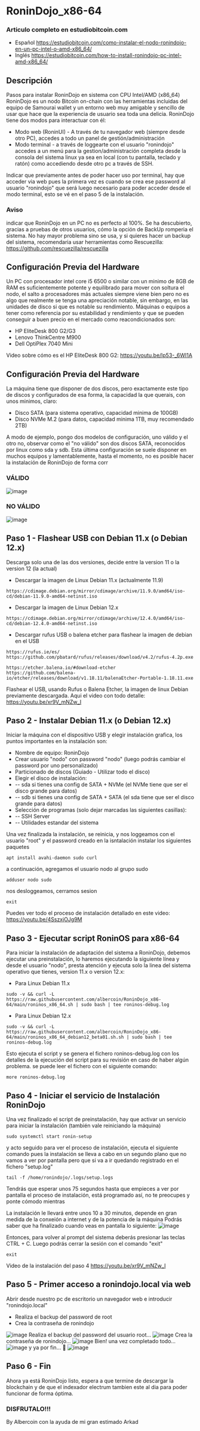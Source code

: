 # RoninDojo_x86-64
### Articulo completo en estudiobitcoin.com
- Español https://estudiobitcoin.com/como-instalar-el-nodo-ronindojo-en-un-pc-intel-o-amd-x86_64/
- Inglés https://estudiobitcoin.com/how-to-install-ronindojo-pc-intel-amd-x86_64/

## Descripción
Pasos para instalar RoninDojo en sistema con CPU Intel/AMD (x86_64)
RoninDojo es un nodo Bitcoin on-chain con las herramientas incluidas del equipo de Samourai wallet y un entorno web muy amigable y sencillo de usar que hace que la experiencia de usuario sea toda una delicia.
RoninDojo tiene dos modos para interactuar con él:
- Modo web (RoninUI) - A través de tu navegador web (siempre desde otro PC), accedes a todo un panel de gestión/administración
- Modo terminal - a través de loggearte con el usuario "ronindojo" accedes a un menú para la gestion/administración completa desde la consola del sistema linux ya sea en local (con tu pantalla, teclado y ratón) como accediendo desde otro pc a través de SSH.

Indicar que previamente antes de poder hacer uso por terminal, hay que acceder via web pues la primera vez es cuando se crea ese password al usuario "ronindojo" que será luego necesario para poder acceder desde el modo terminal, esto se vé en el paso 5 de la instalación.


### Aviso
indicar que RoninDojo en un PC no es perfecto al 100%. Se ha descubierto, gracias a pruebas de otros usuarios, cómo la opción de BackUp romperia el sistema. No hay mayor problema sino se usa, y si quieres hacer un backup del sistema, recomendaria usar herramientas como Rescuezilla: https://github.com/rescuezilla/rescuezilla


## Configuración Previa del Hardware
Un PC con procesador intel core i5 6500 o similar con un minimo de 8GB de RAM es suficientemente potente y equilibrado para mover con soltura el nodo, el salto a procesadores más actuales siempre viene bien pero no es algo que realmente se tenga una apreciación notable, sin embargo, en las unidades de disco si que es notable su rendimiento.
Máquinas o equipos a tener como referencia por su estabilidad y rendimiento y que se pueden conseguir a buen precio en el mercado como reacondicionados son:

- HP EliteDesk 800 G2/G3 
- Lenovo ThinkCentre M900
- Dell OptiPlex 7040 Mini

Video sobre cómo es el HP EliteDesk 800 G2: https://youtu.be/lp53-_6WI1A

## Configuración Previa del Hardware
La máquina tiene que disponer de dos discos, pero exactamente este tipo de discos y configurados de esa forma, la capacidad la que querais, con unos minimos, claro:
- Disco SATA (para sistema operativo, capacidad minima de 100GB)
- Disco NVMe M.2 (para datos, capacidad minima 1TB, muy recomendado 2TB)

A modo de ejemplo, pongo dos modelos de configuración, uno válido y el otro no, observar como el "no válido" son dos discos SATA, reconocidos por linux como sda y sdb. Esta última configuración se suele disponer en muchos equipos y lamentablemente, hasta el momento, no es posible hacer la instalación de RoninDojo de forma corr

### VÁLIDO
![image](https://github.com/albercoin/RoninDojo_x86-64/assets/68326029/740ccfb8-c290-40d0-b483-e656ac72811e)

### NO VÁLIDO
![image](https://github.com/albercoin/RoninDojo_x86-64/assets/68326029/b3ad6cd9-5919-46d1-95b1-284ecccfff1a)



## Paso 1 - Flashear USB con Debian 11.x (o Debian 12.x)
Descarga solo una de las dos versiones, decide entre la version 11 o la version 12 (la actual)
- Descargar la imagen de Linux Debian 11.x (actualmente 11.9)
```
https://cdimage.debian.org/mirror/cdimage/archive/11.9.0/amd64/iso-cd/debian-11.9.0-amd64-netinst.iso
```
- Descargar la imagen de Linux Debian 12.x
```
https://cdimage.debian.org/mirror/cdimage/archive/12.4.0/amd64/iso-cd/debian-12.4.0-amd64-netinst.iso
```
- Descargar rufus USB o balena etcher para flashear la imagen de debian en el USB
```
https://rufus.ie/es/
https://github.com/pbatard/rufus/releases/download/v4.2/rufus-4.2p.exe

https://etcher.balena.io/#download-etcher
https://github.com/balena-io/etcher/releases/download/v1.18.11/balenaEtcher-Portable-1.18.11.exe
```
Flashear el USB, usando Rufus o Balena Etcher, la imagen de linux Debian previamente descargada.
Aqui el video con todo detalle:
https://youtu.be/xr9V_mNZw_I


## Paso 2 - Instalar Debian 11.x (o Debian 12.x)
Iniciar la máquina con el dispositivo USB y elegir instalación grafica, los puntos importantes en la instalación son:
- Nombre de equipo: RoninDojo
- Crear usuario "nodo" con password "nodo" (luego podrás cambiar el password por uno personalizado)
- Particionado de discos (Guiado - Utilizar todo el disco)
- Elegir el disco de instalación:
- -- sda si tienes una config de SATA + NVMe (el NVMe tiene que ser el disco grande para datos)
- -- sdb si tienes una config de SATA + SATA (el sda tiene que ser el disco grande para datos)
- Selección de programas (solo dejar marcadas las siguientes casillas):
- -- SSH Server
- -- Utilidades estandar del sistema

Una vez finalizada la instalación, se reinicia, y nos loggeamos con el usuario "root" y el password creado en la isntalación
instalar los siguientes paquetes
```
apt install avahi-daemon sudo curl
```
a continuación, agregamos el usuario nodo al grupo sudo
```
adduser nodo sudo
```
nos desloggeamos, cerramos sesion
```
exit
```
Puedes ver todo el proceso de instalación detallado en este video:
https://youtu.be/4SszxjOJg9M

## Paso 3 - Ejecutar script RoninOS para x86-64
Para iniciar la instalación de adaptación del sistema a RoninDojo, debemos ejecutar una preinstalación, lo haremos ejecutando la siguiente línea y desde el usuario "nodo", presta atención y ejecuta solo la linea del sistema operativo que tienes, version 11.x o version 12.x:
- Para Linux Debian 11.x
```
sudo -v && curl -L https://raw.githubusercontent.com/albercoin/RoninDojo_x86-64/main/roninos_x86_64.sh | sudo bash | tee roninos-debug.log
```
- Para Linux Debian 12.x
```
sudo -v && curl -L https://raw.githubusercontent.com/albercoin/RoninDojo_x86-64/main/roninos_x86_64_debian12_beta01.sh.sh | sudo bash | tee roninos-debug.log
```
Esto ejecuta el script y se genera el fichero roninos-debug.log con los detalles de la ejecución del script para su revisión en caso de haber algún problema.
se puede leer el fichero con el siguiente comando:
```
more roninos-debug.log
```

## Paso 4 - Iniciar el servicio de Instalación RoninDojo
Una vez finalizado el script de preinstalación, hay que activar un servicio para iniciar la instalación (también vale reiniciando la máquina)
```
sudo systemctl start ronin-setup
```
y acto seguido para ver el proceso de instalación, ejecuta el siguiente comando pues la instalación se lleva a cabo en un segundo plano que no vamos a ver por pantalla pero que si va a ir quedando registrado en el fichero "setup.log"
```
tail -f /home/ronindojo/.logs/setup.logs
```
Tendrás que esperar unos 75 segundos hasta que empieces a ver por pantalla el proceso de instalación, está programado así, no te preocupes y ponte cómodo mientras

La instalación le llevará entre unos 10 a 30 minutos, depende en gran medida de la conxeión a internet y de la potencia de la máquina
Podrás saber que ha finalizado cuando veas en pantalla lo siguiente:
![image](https://github.com/albercoin/RoninDojo_x86-64/assets/68326029/76811ca2-a767-4955-a4e1-725411f0cca3)


Entonces, para volver al prompt del sistema deberás presionar las teclas CTRL + C.
Luego podrás cerrar la sesión con el comando "exit"
```
exit
```
Video de la instalación del paso 4
https://youtu.be/xr9V_mNZw_I

## Paso 5 - Primer acceso a ronindojo.local via web
Abrir desde nuestro pc de escritorio un navegador web e introducir "ronindojo.local"
- Realiza el backup del password de root
- Crea la contraseña de ronindojo

![image](https://github.com/albercoin/RoninDojo_x86-64/assets/68326029/a5bbfdf7-ef09-4d8e-8036-a8f891af3c99)
Realiza el backup del password del usuario root...
![image](https://github.com/albercoin/RoninDojo_x86-64/assets/68326029/518dac50-9767-4e15-abad-faf6255ea1cc)
Crea la contraseña de ronindojo...
![image](https://github.com/albercoin/RoninDojo_x86-64/assets/68326029/487fe81a-4d1e-413c-8639-852174460c07)
Bien! una vez completado todo...
![image](https://github.com/albercoin/RoninDojo_x86-64/assets/68326029/47491363-917a-43ba-b30a-d19e066842bf)
y ya por fin... 🥳
![image](https://github.com/albercoin/RoninDojo_x86-64/assets/68326029/8a06e792-b3c5-4ac5-8d83-c4b8c4181c83)




## Paso 6 - Fin
Ahora ya está RoninDojo listo, espera a que termine de descargar la blockchain y de que el indexador electrum tambien este al dia para poder funcionar de forma óptima.

### DISFRUTALO!!!

By Albercoin con la ayuda de mi gran estimado Arkad
